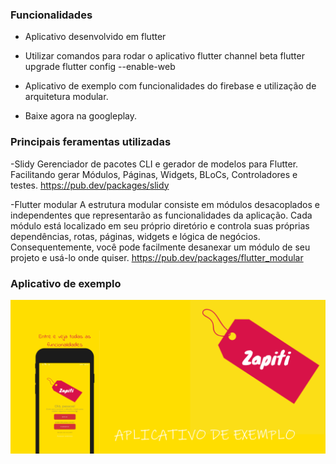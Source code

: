 ### Funcionalidades

- Aplicativo desenvolvido em flutter
- Utilizar comandos para rodar o aplicativo 
 flutter channel beta
 flutter upgrade
 flutter config --enable-web
 
- Aplicativo de exemplo com funcionalidades do firebase e utilização de arquitetura modular.
- Baixe agora na googleplay.

### Principais feramentas utilizadas
-Slidy 
Gerenciador de pacotes CLI e gerador de modelos para Flutter. Facilitando gerar  Módulos, Páginas, Widgets, BLoCs, Controladores e testes.
https://pub.dev/packages/slidy

-Flutter modular
A estrutura modular consiste em módulos desacoplados e independentes que representarão as funcionalidades da aplicação. Cada módulo está localizado em seu próprio diretório e controla suas próprias dependências, rotas, páginas, widgets e lógica de negócios. Consequentemente, você pode facilmente desanexar um módulo de seu projeto e usá-lo onde quiser.
https://pub.dev/packages/flutter_modular

### Aplicativo de exemplo

![](https://raw.githubusercontent.com/zapiti/zapiti_desafio/main/readme/banner.png)


